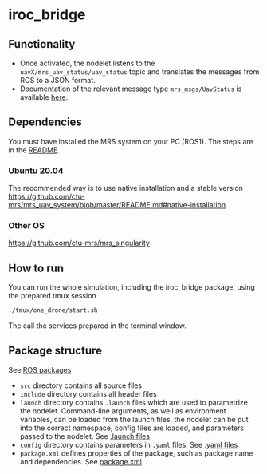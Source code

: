 # iroc_bridge
 
## Functionality

* Once activated, the nodelet listens to the `uavX/mrs_uav_status/uav_status` topic and translates the messages from ROS to a JSON format.
* Documentation of the relevant message type `mrs_msgs/UavStatus` is available [here](https://ctu-mrs.github.io/mrs_msgs/msg/UavStatus.html).

## Dependencies 
You must have installed the MRS system on your PC (ROS1).
The steps are in the [README](https://github.com/ctu-mrs/mrs_uav_system/blob/master/README.md).

### Ubuntu 20.04
The recommended way is to use native installation and a stable version
https://github.com/ctu-mrs/mrs_uav_system/blob/master/README.md#native-installation.  

### Other OS
https://github.com/ctu-mrs/mrs_singularity 

## How to run
You can run the whole simulation, including the iroc_bridge package, using the prepared tmux session

```bash
./tmux/one_drone/start.sh
```

The call the services prepared in the terminal window.

## Package structure

See [ROS packages](http://wiki.ros.org/Packages)

* `src` directory contains all source files
* `include` directory contains all header files
* `launch` directory contains `.launch` files which are used to parametrize the nodelet. Command-line arguments, as well as environment variables, can be loaded from the launch files, the nodelet can be put into the correct namespace, config files are loaded, and parameters passed to the nodelet. See [.launch files](http://wiki.ros.org/roslaunch/XML)
* `config` directory contains parameters in `.yaml` files. See [.yaml files](http://wiki.ros.org/rosparam)
* `package.xml` defines properties of the package, such as package name and dependencies. See [package.xml](http://wiki.ros.org/catkin/package.xml)
